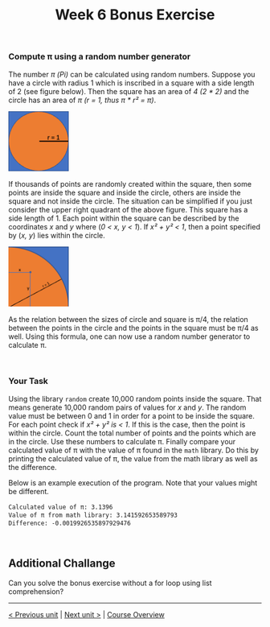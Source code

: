 ﻿---
title: "Week 6 Bonus Exercise"
language: "en"
published: true
tags: ["FH Aachen", "Python"]
---

### Compute π using a random number generator

The number *π (Pi)* can be calculated using random numbers. Suppose you have a circle with radius 1 which is inscribed in a square with a side length of 2 (see figure below). Then the square has an area of *4 (2 * 2)* and the circle has an area of *π (r = 1, thus π * r² = π)*.

<img src="imgs/circle1.png" width="120">

If thousands of points are randomly created within the square, then some points are inside the square and inside the circle, others are inside the square and not inside the circle. The situation can be simplified if you just consider the upper right quadrant of the above figure. This square has a side length of 1. Each point within the square can be described by the coordinates *x* and *y* where (*0 < x, y < 1*). If *x² + y² < 1*, then a point specified by (*x, y*) lies within the circle.

<img src="imgs/circle2.png" width="120">

As the relation between the sizes of circle and square is π/4, the relation between the points in the circle and the points in the square must be π/4 as well. Using this formula, one can now use a random number generator to calculate π.

<br>

### Your Task

Using the library ```random``` create 10,000 random points inside the square. That means generate 10,000 random pairs of values for *x* and *y*. The random value must be between 0 and 1 in order for a point to be inside the square. For each point check if *x² + y² is < 1*. If this is the case, then the point is within the circle. Count the total number of points and the points which are in the circle. Use these numbers to calculate π. Finally compare your calculated value of π with the value of π found in the ```math``` library. Do this by printing the calculated value of π, the value from the math library as well as the difference.

Below is an example execution of the program. Note that your values might be different.

```
Calculated value of π: 3.1396
Value of π from math library: 3.141592653589793
Difference: -0.0019926535897929476
```

<br>

## Additional Challange

Can you solve the bonus exercise without a for loop using list comprehension?

---

[< Previous unit](/teaching/python-mooc/week6_assignment_questions) | [Next unit >](/teaching/python-mooc/week6_assignment_exercise_solution) |
[Course Overview](/teaching/python-mooc)